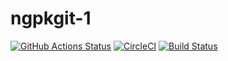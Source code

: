 # ngpkgit-1

[![GitHub Actions Status](https://github.com/zytx800/ngpkgit-1/workflows/CI/badge.svg)](https://github.com/zytx800/ngpkgit-1/actions)
[![CircleCI](https://circleci.com/gh/zytx800/ngpkgit-1.svg?style=svg)](https://circleci.com/gh/zytx800/ngpkgit-1)
[![Build Status](https://dev.azure.com/zytx800/ngpkgit-template/_apis/build/status/zytx800.ngpkgit-1?branchName=master)](https://dev.azure.com/zytx800/ngpkgit-template/_build/latest?definitionId=27&branchName=master)
